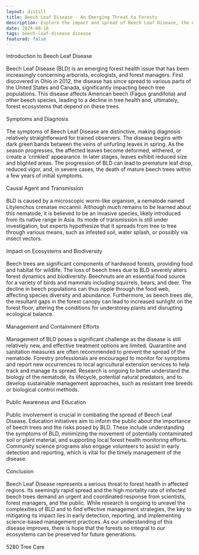 ```yaml
---
layout: distill
title: Beech Leaf Disease - An Emerging Threat to Forests
description: Explore the impact and spread of Beech Leaf Disease, the new menace facing our forests and threatening beech trees.
date: 2024-08-16
tags: beech-leaf-disease disease
featured: false
---
```


Introduction to Beech Leaf Disease<br /><br />Beech Leaf Disease (BLD) is an emerging forest health issue that has been increasingly concerning arborists, ecologists, and forest managers. First discovered in Ohio in 2012, the disease has since spread to various parts of the United States and Canada, significantly impacting beech tree populations. This disease affects American beech (Fagus grandifolia) and other beech species, leading to a decline in tree health and, ultimately, forest ecosystems that depend on these trees.<br /><br />Symptoms and Diagnosis<br /><br />The symptoms of Beech Leaf Disease are distinctive, making diagnosis relatively straightforward for trained observers. The disease begins with dark green bands between the veins of unfurling leaves in spring. As the season progresses, the affected leaves become deformed, withered, or create a ‘crinkled’ appearance. In later stages, leaves exhibit reduced size and blighted areas. The progression of BLD can lead to premature leaf drop, reduced vigor, and, in severe cases, the death of mature beech trees within a few years of initial symptoms.<br /><br />Causal Agent and Transmission<br /><br />BLD is caused by a microscopic worm-like organism, a nematode named Litylenchus crenatae mccannii. Although much remains to be learned about this nematode, it is believed to be an invasive species, likely introduced from its native range in Asia. Its mode of transmission is still under investigation, but experts hypothesize that it spreads from tree to tree through various means, such as infested soil, water splash, or possibly via insect vectors.<br /><br />Impact on Ecosystems and Biodiversity<br /><br />Beech trees are significant components of hardwood forests, providing food and habitat for wildlife. The loss of beech trees due to BLD severely alters forest dynamics and biodiversity. Beechnuts are an essential food source for a variety of birds and mammals including squirrels, bears, and deer. The decline in beech populations can thus ripple through the food web, affecting species diversity and abundance. Furthermore, as beech trees die, the resultant gaps in the forest canopy can lead to increased sunlight on the forest floor, altering the conditions for understorey plants and disrupting ecological balance.<br /><br />Management and Containment Efforts<br /><br />Management of BLD poses a significant challenge as the disease is still relatively new, and effective treatment options are limited. Quarantine and sanitation measures are often recommended to prevent the spread of the nematode. Forestry professionals are encouraged to monitor for symptoms and report new occurrences to local agricultural extension services to help track and manage its spread. Research is ongoing to better understand the biology of the nematode, its lifecycle, potential natural predators, and to develop sustainable management approaches, such as resistant tree breeds or biological control methods.<br /><br />Public Awareness and Education<br /><br />Public involvement is crucial in combating the spread of Beech Leaf Disease. Education initiatives aim to inform the public about the importance of beech trees and the risks posed by BLD. These include understanding the symptoms of BLD, minimizing the movement of potentially contaminated soil or plant material, and supporting local forest health monitoring efforts. Community science programs also engage volunteers to assist in early detection and reporting, which is vital for the timely management of the disease.<br /><br />Conclusion<br /><br />Beech Leaf Disease represents a serious threat to forest health in affected regions. Its seemingly rapid spread and the high mortality rate of infected beech trees demand an urgent and coordinated response from scientists, forest managers, and the public. While research is ongoing to unravel the complexities of BLD and to find effective management strategies, the key to mitigating its impact lies in early detection, reporting, and implementing science-based management practices. As our understanding of this disease improves, there is hope that the forests so integral to our ecosystems can be preserved for future generations.<br /><br />5280 Tree Care
